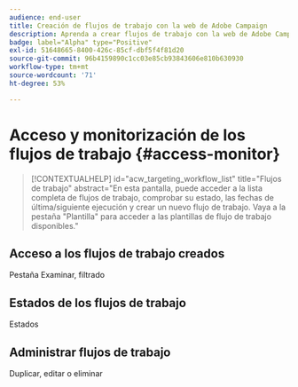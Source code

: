 ```yaml
---
audience: end-user
title: Creación de flujos de trabajo con la web de Adobe Campaign
description: Aprenda a crear flujos de trabajo con la web de Adobe Campaign
badge: label="Alpha" type="Positive"
exl-id: 51648665-8400-426c-85cf-dbf5f4f81d20
source-git-commit: 96b4159890c1cc03e85cb93843606e810b630930
workflow-type: tm+mt
source-wordcount: '71'
ht-degree: 53%

---
```


# Acceso y monitorización de los flujos de trabajo {#access-monitor}


>[!CONTEXTUALHELP]
>id="acw_targeting_workflow_list"
>title="Flujos de trabajo"
>abstract="En esta pantalla, puede acceder a la lista completa de flujos de trabajo, comprobar su estado, las fechas de última/siguiente ejecución y crear un nuevo flujo de trabajo. Vaya a la pestaña &quot;Plantilla&quot; para acceder a las plantillas de flujo de trabajo disponibles."



## Acceso a los flujos de trabajo creados

Pestaña Examinar, filtrado

## Estados de los flujos de trabajo

Estados

## Administrar flujos de trabajo

Duplicar, editar o eliminar
